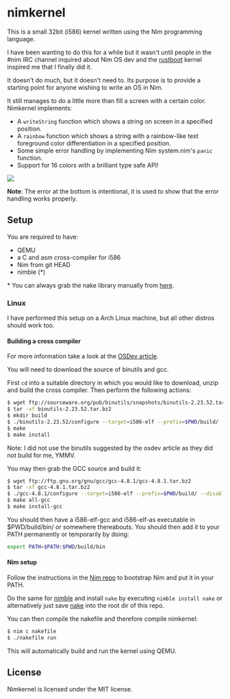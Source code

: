 # nimkernel

This is a small 32bit (i586) kernel written using the Nim programming language.

I have been wanting to do this for a while but it wasn't until people in the #nim IRC
channel inquired about Nim OS dev and the
[rustboot](https://github.com/charliesome/rustboot) kernel inspired me that I finally did it.

It doesn't do much, but it doesn't need to. Its purpose is to provide a starting
point for anyone wishing to write an OS in Nim.

It still manages to do a little more than fill a screen with a certain color.
Nimkernel implements:

* A ``writeString`` function which shows a string on screen in a specified
  position.
* A ``rainbow`` function which shows a string with a rainbow-like text
  foreground color differentiation in a specified position.
* Some simple error handling by implementing Nim system.nim's ``panic``
  function.
* Support for 16 colors with a brilliant type safe API!

![](http://picheta.me/private/images/nimkernel2.png)

**Note**: The error at the bottom is intentional, it is used to show that
the error handling works properly.

## Setup

You are required to have:

* QEMU
* a C and asm cross-compiler for i586
* Nim from git HEAD
* nimble (*)

\* You can always grab the nake library manually from [here](https://github.com/fowlmouth/nake).

### Linux

I have performed this setup on a Arch Linux machine, but all other distros
should work too.

#### Building a cross compiler

For more information take a look at the [OSDev article](http://wiki.osdev.org/GCC_Cross-Compiler).

You will need to download the source of binutils and gcc.

First ``cd`` into a suitable directory in which you would like to download, unzip
and build the cross compiler. Then perform the following actions:

```bash
$ wget ftp://sourceware.org/pub/binutils/snapshots/binutils-2.23.52.tar.bz2
$ tar -xf binutils-2.23.52.tar.bz2
$ mkdir build 
$ ./binutils-2.23.52/configure --target=i586-elf --prefix=$PWD/build/ --disable-nls
$ make
$ make install
```

Note: I did not use the binutils suggested by the osdev article as they did
not build for me, YMMV.

You may then grab the GCC source and build it:

```bash
$ wget ftp://ftp.gnu.org/gnu/gcc/gcc-4.8.1/gcc-4.8.1.tar.bz2
$ tar -xf gcc-4.8.1.tar.bz2
$ ./gcc-4.8.1/configure --target=i586-elf --prefix=$PWD/build/ --disable-nls --enable-languages=c --without-headers
$ make all-gcc
$ make install-gcc
```

You should then have a i586-elf-gcc and i586-elf-as executable in $PWD/build/bin/ or somewhere thereabouts.
You should then add it to your PATH permanently or temporarily by doing:

```bash
export PATH=$PATH:$PWD/build/bin
```

#### Nim setup

Follow the instructions in the [Nim repo](https://github.com/Araq/nim) to bootstrap Nim and put it in your PATH.

Do the same for [nimble](https://github.com/nim-lang/nimble) and install
``nake`` by executing ``nimble install nake`` or
alternatively just save [nake](https://github.com/fowlmouth/nake/raw/master/nake.nim)
into the root dir of this repo.

You can then compile the nakefile and therefore compile nimkernel:

```bash
$ nim c nakefile
$ ./nakefile run
```

This will automatically build and run the kernel using QEMU.

## License

Nimkernel is licensed under the MIT license.

 

